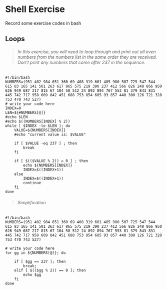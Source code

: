 # Shell Exercise
Record some exercise codes in bash
## Loops

> ###### In this exercise, you will need to loop through and print out all even numbers from the numbers list in the same order they are received. Don't print any numbers that come after 237 in the sequence.

```shell
#!/bin/bash
NUMBERS=(951 402 984 651 360 69 408 319 601 485 980 507 725 547 544 615 83 165 141 501 263 617 865 575 219 390 237 412 566 826 248 866 950 626 949 687 217 815 67 104 58 512 24 892 894 767 553 81 379 843 831 445 742 717 958 609 842 451 688 753 854 685 93 857 440 380 126 721 328 753 470 743 527)
# write your code here
INDEX=0
LEN=${#NUMBERS[@]}
#echo $LEN
#echo $((NUMBERS[INDEX] % 2))
while [ $INDEX -le $LEN ]; do
	VALUE=${NUMBERS[INDEX]}
    #echo "current value is: $VALUE"
    
    if [ $VALUE -eq 237 ] ; then
    	break
    fi
    
	if [ $(($VALUE % 2)) = 0 ] ; then
    	echo ${NUMBERS[INDEX]}
        INDEX=$((INDEX+1))
    else
    	INDEX=$((INDEX+1))
    	continue
    fi
done    
```

> ###### Simplification

```shell
#!/bin/bash
NUMBERS=(951 402 984 651 360 69 408 319 601 485 980 507 725 547 544 615 83 165 141 501 263 617 865 575 219 390 237 412 566 826 248 866 950 626 949 687 217 815 67 104 58 512 24 892 894 767 553 81 379 843 831 445 742 717 958 609 842 451 688 753 854 685 93 857 440 380 126 721 328 753 470 743 527)

# write your code here
for gg in ${NUMBERS[@]}; do
	
    if [ $gg == 237 ]; then
    	break;
    elif [ $(($gg % 2)) == 0 ]; then
    	echo $gg
    fi
done
```
